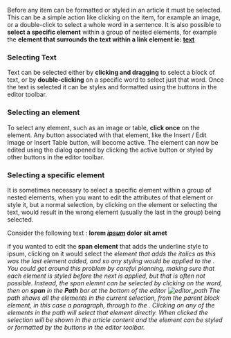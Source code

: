 Before any item can be formatted or styled in an article it must be selected. This can be a simple action like clicking on the item, for example an image, or a double-click to select a whole word in a sentence. It is also possible to **select a specific element** within a group of nested elements, for example the **<strong>** element that surrounds the text within a link element ie: <a href="some\_link.htm">**<strong>**text**</strong>**</a>

### **Selecting Text**

Text can be selected either by **clicking and dragging** to select a block of text, or by **double-clicking** on a specific word to select just that word. Once the text is selected it can be styles and formatted using the buttons in the editor toolbar.

### **Selecting an element**

To select any element, such as an image or table, **click once** on the element. Any button associated with that element, like the Insert / Edit Image or Insert Table button, will become active. The element can now be edited using the dialog opened by clicking the active button or styled by other buttons in the editor toolbar.

### **Selecting a specific element**

It is sometimes necessary to select a specific element within a group of nested elements, when you want to edit the attributes of that element or style it, but a normal selection, by clicking on the element or selecting the text, would result in the wrong element (usually the last in the group) being selected.

Consider the following text : **lorem <span style="text-decoration: underline;">_ipsum_</span> dolor sit amet**

if you wanted to edit the **span element** that adds the underline style to ipsum, clicking on it would select the **<em>** element that adds the italics as this was the last element added, and so any styling would be applied to the **<em>**. You could get around this problem by careful planning, making sure that each element is styled before the next is applied, but that is often not possible. Instead, the span elemnt can be selected by clicking on the word, then on **span** in the **Path** bar at the bottom of the editor ![editor_path](https://cdn.joomlacontenteditor.net/images/docs/editor/editor_path.png) The path shows all the elements in the current selection, from the parent block element, in this case a paragraph, through to the **<em>**. Clicking on any of the elements in the path will select that element directly. When clicked the selection will be shown in the article content and the element can be styled or formatted by the buttons in the editor toolbar.